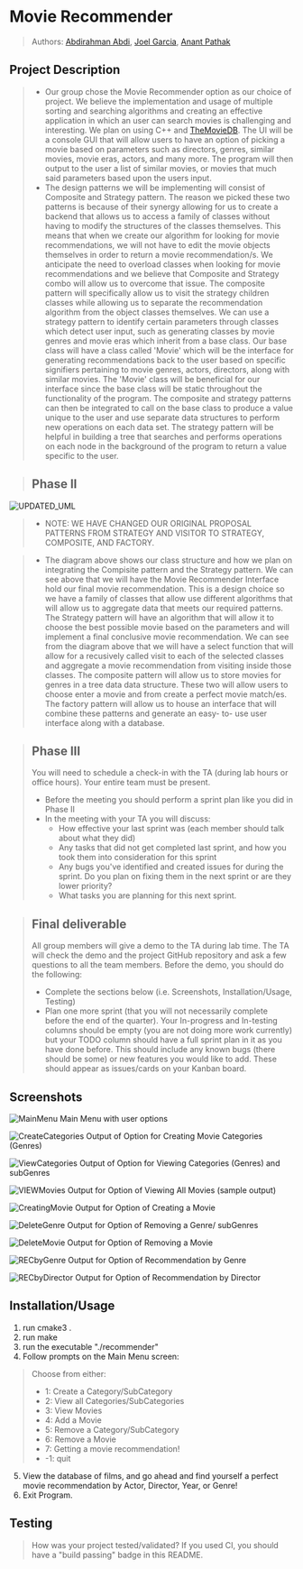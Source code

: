 # Movie Recommender
 > Authors: [Abdirahman Abdi](https://github.com/AmbientOne), [Joel Garcia](https://github.com/jgarc594), [Anant Pathak](https://github.com/apath005)


## Project Description
 > * Our group chose the Movie Recommender option as our choice of project. We believe the implementation and usage of multiple sorting and searching algorithms 
and creating an effective application in which an user can search movies is challenging and interesting. We plan on using C++ and
[TheMovieDB](https://developers.themoviedb.org/3). The UI will be a console GUI that will allow users to have an option of picking a movie based on parameters such as directors, genres, similar movies, movie eras, actors, and many more. The program will then output to the user a list of similar movies, or movies that much said parameters based upon the users input. 
 > * The design patterns we will be implementing will consist of Composite and Strategy pattern. The reason we picked these two patterns is because of their synergy allowing for 
us to create a backend that allows us to access a family of classes without having to modify the structures of the classes themselves. This means that when we create our 
algorithm for looking for movie recommendations, we will not have to edit the movie objects themselves in order to return a movie recommendation/s. We anticipate the need 
to overload classes when looking for movie recommendations and we believe that Composite and Strategy combo will allow us to overcome that issue. The composite pattern will
specifically allow us to visit the strategy children classes while allowing us to separate the recommendation algorithm from the object classes themselves. We can use
a strategy pattern to identify certain parameters through classes which detect user input, such as generating classes by movie genres and movie eras which inherit from a base class.
Our base class will have a class called 'Movie' which will be the interface for generating recommendations back to the user based on specific signifiers pertaining to movie genres,
actors, directors, along with similar movies. The 'Movie' class will be beneficial for our interface since the base class will be static throughout the functionality of the program.
The composite and strategy patterns can then be integrated to call on the base class to produce a value unique to the user and use separate data structures to perform new operations
on each data set. The strategy pattern will be helpful in building a tree that searches and performs operations on each node in the background of the program to return a value specific to the user.

 > ## Phase II
![UPDATED_UML](https://user-images.githubusercontent.com/77028776/110581505-875e3700-811f-11eb-9d86-3462d1833eba.png)

> * NOTE: WE HAVE CHANGED OUR ORIGINAL PROPOSAL PATTERNS FROM STRATEGY AND VISITOR TO STRATEGY, COMPOSITE, AND FACTORY.

 > * The diagram above shows our class structure and how we plan on integrating the Compisite pattern and the Strategy pattern. We can see above that we will have the Movie Recommender Interface hold our final movie recommendation. This is a design choice so we have a family of classes that allow use different algorithms that will allow us to aggregate data that meets our required patterns.  The Strategy pattern will have an algorithm that will allow it to choose the best possible movie based on the parameters and will implement a final conclusive movie recommendation. We can see from the diagram above that we will have a select function that will allow for a recusively called visit to each of the selected classes and aggregate a movie recommendation from visiting inside those classes. The composite pattern will allow us to store movies for genres in a tree data data structure. These two will allow users to choose enter a movie and from create a perfect movie match/es. The factory pattern will allow us to house an interface that will combine these patterns and generate an easy- to- use user interface along with a database.
 
 > ## Phase III
 > You will need to schedule a check-in with the TA (during lab hours or office hours). Your entire team must be present. 
 > * Before the meeting you should perform a sprint plan like you did in Phase II
 > * In the meeting with your TA you will discuss: 
 >   - How effective your last sprint was (each member should talk about what they did)
 >   - Any tasks that did not get completed last sprint, and how you took them into consideration for this sprint
 >   - Any bugs you've identified and created issues for during the sprint. Do you plan on fixing them in the next sprint or are they lower priority?
 >   - What tasks you are planning for this next sprint.
 
 > ## Final deliverable
 > All group members will give a demo to the TA during lab time. The TA will check the demo and the project GitHub repository and ask a few questions to all the team members. 
 > Before the demo, you should do the following:
 > * Complete the sections below (i.e. Screenshots, Installation/Usage, Testing)
 > * Plan one more sprint (that you will not necessarily complete before the end of the quarter). Your In-progress and In-testing columns should be empty (you are not doing more work currently) but your TODO column should have a full sprint plan in it as you have done before. This should include any known bugs (there should be some) or new features you would like to add. These should appear as issues/cards on your Kanban board. 
 
 ## Screenshots
 ![MainMenu](https://user-images.githubusercontent.com/77028776/110582423-0bfd8500-8121-11eb-9c9b-65e06feab2e8.png)
 Main Menu with user options
 
 ![CreateCategories](https://user-images.githubusercontent.com/77028776/110582288-dc4e7d00-8120-11eb-963e-90e51149faad.png)
 Output of Option for Creating Movie Categories (Genres)
 
 ![ViewCategories](https://user-images.githubusercontent.com/77028776/110582533-34857f00-8121-11eb-916d-e6ed2e96a5e5.png)
 Output of Option for Viewing Categories (Genres) and subGenres
 
 ![VIEWMovies](https://user-images.githubusercontent.com/77028776/110582744-7f06fb80-8121-11eb-8095-bf1ff5f6c2ff.png)
 Output for Option of Viewing All Movies (sample output)
 
 ![CreatingMovie](https://user-images.githubusercontent.com/77028776/110583161-1d935c80-8122-11eb-944a-1f025216e4ef.png)
 Output for Option of Creating a Movie
 
 ![DeleteGenre](https://user-images.githubusercontent.com/77028776/110583223-3734a400-8122-11eb-8aa8-41ebf5a57339.png)
 Output for Option of Removing a Genre/ subGenres
 
 ![DeleteMovie](https://user-images.githubusercontent.com/77028776/110583340-664b1580-8122-11eb-8313-a7c18ab4c691.png)
 Output for Option of Removing a Movie
 
 ![RECbyGenre](https://user-images.githubusercontent.com/77028776/110583403-7f53c680-8122-11eb-8669-2af58f915640.png)
 Output for Option of Recommendation by Genre
 
 ![RECbyDirector](https://user-images.githubusercontent.com/77028776/110583473-97c3e100-8122-11eb-9412-8b07a3124b37.png)
 Output for Option of Recommendation by Director

 ## Installation/Usage
 1. run cmake3 .
 2. run make
 3. run the executable "./recommender"
 4. Follow prompts on the Main Menu screen:
 > Choose from either:
 > * 1: Create a Category/SubCategory
 > * 2: View all Categories/SubCategories 
 > * 3: View Movies
 > * 4: Add a Movie
 > * 5: Remove a Category/SubCategory
 > * 6: Remove a Movie
 > * 7: Getting a movie recommendation!
 > * -1: quit
 5. View the database of films, and go ahead and find yourself a perfect movie recommendation by Actor, Director, Year, or Genre!
 6. Exit Program.

 ## Testing
 > How was your project tested/validated? If you used CI, you should have a "build passing" badge in this README.
 
